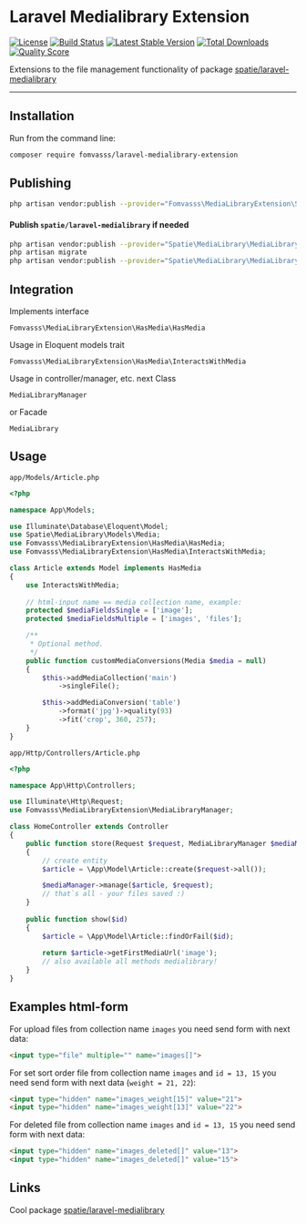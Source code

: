 # Laravel Medialibrary Extension

[![License](https://img.shields.io/packagist/l/fomvasss/laravel-medialibrary-extension.svg?style=for-the-badge)](https://packagist.org/packages/fomvasss/laravel-medialibrary-extension)
[![Build Status](https://img.shields.io/github/stars/fomvasss/laravel-medialibrary-extension.svg?style=for-the-badge)](https://github.com/fomvasss/laravel-medialibrary-extension)
[![Latest Stable Version](https://img.shields.io/packagist/v/fomvasss/laravel-medialibrary-extension.svg?style=for-the-badge)](https://packagist.org/packages/fomvasss/laravel-medialibrary-extension)
[![Total Downloads](https://img.shields.io/packagist/dt/fomvasss/laravel-medialibrary-extension.svg?style=for-the-badge)](https://packagist.org/packages/fomvasss/laravel-medialibrary-extension)
[![Quality Score](https://img.shields.io/scrutinizer/g/fomvasss/laravel-medialibrary-extension.svg?style=for-the-badge)](https://scrutinizer-ci.com/g/fomvasss/laravel-medialibrary-extension)

Extensions to the file management functionality of package [spatie/laravel-medialibrary](https://github.com/spatie/laravel-medialibrary)

----------

## Installation

Run from the command line:

```bash
composer require fomvasss/laravel-medialibrary-extension
```

## Publishing

```bash
php artisan vendor:publish --provider="Fomvasss\MediaLibraryExtension\ServiceProvider"
```

#### Publish `spatie/laravel-medialibrary` if needed
```bash
php artisan vendor:publish --provider="Spatie\MediaLibrary\MediaLibraryServiceProvider" --tag="migrations"
php artisan migrate
php artisan vendor:publish --provider="Spatie\MediaLibrary\MediaLibraryServiceProvider" --tag="config"
```

## Integration

Implements interface 

 ```Fomvasss\MediaLibraryExtension\HasMedia\HasMedia```

Usage in Eloquent models trait

```Fomvasss\MediaLibraryExtension\HasMedia\InteractsWithMedia```

Usage in controller/manager, etc. next Class

```MediaLibraryManager``` 

or Facade

```MediaLibrary```

## Usage

`app/Models/Article.php`

```php
<?php

namespace App\Models;

use Illuminate\Database\Eloquent\Model;
use Spatie\MediaLibrary\Models\Media;
use Fomvasss\MediaLibraryExtension\HasMedia\HasMedia;
use Fomvasss\MediaLibraryExtension\HasMedia\InteractsWithMedia;

class Article extends Model implements HasMedia
{
    use InteractsWithMedia;
    
    // html-input name == media collection name, example:
    protected $mediaFieldsSingle = ['image']; 
    protected $mediaFieldsMultiple = ['images', 'files'];

    /**
     * Optional method.
     */
    public function customMediaConversions(Media $media = null)
    {
        $this->addMediaCollection('main')
            ->singleFile();

        $this->addMediaConversion('table')
            ->format('jpg')->quality(93)
            ->fit('crop', 360, 257);
    }
}
```

`app/Http/Controllers/Article.php`

```php
<?php 

namespace App\Http\Controllers;

use Illuminate\Http\Request;
use Fomvasss\MediaLibraryExtension\MediaLibraryManager;

class HomeController extends Controller 
{
    public function store(Request $request, MediaLibraryManager $mediaManager)
    {
    	// create entity
        $article = \App\Model\Article::create($request->all());

		$mediaManager->manage($article, $request);
        // that`s all - your files saved :)
    }
    
    public function show($id)
    {
        $article = \App\Model\Article::findOrFail($id);
        
        return $article->getFirstMediaUrl('image');
        // also available all methods medialibrary!
    }   
}
```

## Examples html-form

For upload files from collection name `images` you need send form with next data:
```html
<input type="file" multiple="" name="images[]">
```

For set sort order file from collection name `images` and `id = 13, 15` you need send form with next data (`weight = 21, 22`):
```html
<input type="hidden" name="images_weight[15]" value="21">
<input type="hidden" name="images_weight[13]" value="22">
```

For deleted file from collection name `images` and `id = 13, 15` you need send form with next data:
```html
<input type="hidden" name="images_deleted[]" value="13">
<input type="hidden" name="images_deleted[]" value="15">
```

## Links

Cool package [spatie/laravel-medialibrary](https://github.com/spatie/laravel-medialibrary)